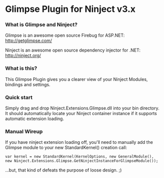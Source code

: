 # Glimpse Plugin for Ninject v3.x

### What is Glimpse and Ninject?

Glimpse is an awesome open source Firebug for ASP.NET: http://getglimpse.com/

Ninject is an awesome open source dependency injector for .NET: http://ninject.org/

### What is this?

This Glimpse Plugin gives you a clearer view of your Ninject Modules, bindings and settings.

### Quick start

Simply drag and drop Ninject.Extensions.Glimpse.dll into your bin directory. It should automatically locate your Ninject container instance if it supports automatic extension loading.

### Manual Wireup

If you have ninject extension loading off, you'll need to manually add the Glimpse module to your new StandardKernel() creation call:

	var kernel = new StandardKernel(KernelOptions, new GeneralModule(), new Ninject.Extensions.Glimpse.GetNinjectInstanceForGlimpseModule());

	
...but, that kind of defeats the purpose of loose design. ;)
